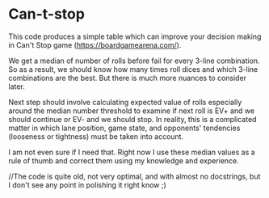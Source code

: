 # Can-t-stop
This code produces a simple table which can improve your decision making in Can't Stop game (https://boardgamearena.com/).

We get a median of number of rolls before fail for every 3-line combination. So as a result, we should know how many times roll dices and which 3-line combinations are the best. But there is much more nuances to consider later.

Next step should involve calculating expected value of rolls especially around the median number threshold to examine if next roll is EV+ and we should continue or EV- and we should stop. In reality, this is a complicated matter in which lane position, game state, and opponents' tendencies (looseness or tightness) must be taken into account.

I am not even sure if I need that. Right now I use these median values as a rule of thumb and correct them using my knowledge and experience.

//The code is quite old, not very optimal, and with almost no docstrings, but I don't see any point in polishing it right know ;)
